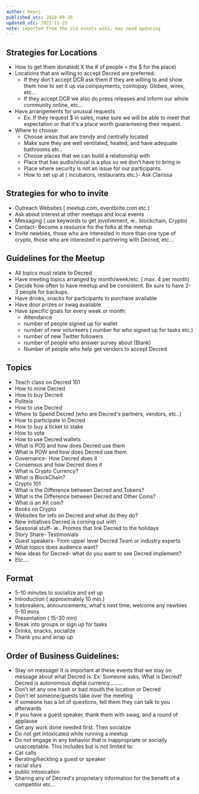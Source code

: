 ```yaml
---
author: heyvj
published_utc: 2018-09-26
updated_utc: 2021-11-25
note: imported from the old events wiki, may need updating
---
```


## Strategies for Locations	
* How to get them donated( X the # of people = the $ for the place)
* Locations that are willing to accept Decred are preferred:
    * If they don't accept DCR ask them if they are willing to and show them how to set it up via coinpayments, cointopay. Globee, wirex, etc...
    * If they accept DCR we also do press releases and inform our whole community online, etc...
* Have arrangements for unusual requests
    * Ex: If they request $ in sales, make sure we will be able to meet that expectation or that it's a place worth guaranteeing their request.
* Where to choose: 
    * Choose areas that are trendy and centrally located
    * Make sure they are well ventilated, heated, and have adequate bathrooms etc..
    * Choose places that we can build a relationship with
    * Place that has audio/visual is a plus so we don't have to bring in
    * Place where security is not an issue for our participants.
    * How to set up at ( incubators, restaurants etc.)- Ask Clarissa


## Strategies for who to invite
* Outreach Websites ( meetup.com, eventbrite.com etc.)
* Ask about interest at other meetups and local events
* Messaging ( use keywords to get involvement, ie.. blockchain, Crypto)
* Contact- Become a resource for the folks at the meetup
* Invite newbies, those who are interested in more than one type of crypto, those who are interested in partnering with Decred, etc...

## Guidelines for the Meetup		
* All topics must relate to Decred
* Have meeting topics arranged by month/week/etc. ( max. 4 per month)
* Decide how often to have meetup and be consistent. Be sure to have 2-3 people for backups.
* Have drinks, snacks for participants to purchase available
* Have door prizes or swag available
* Have specific goals for every week or month:
    * Attendance
    * number of people signed up for wallet
    * number of new volunteers ( number for who signed up for tasks etc.)
    * number of new Twitter followers
    * number of people who answer survey about (Blank)
    * Number of people who help get vendors to accept Decred

## Topics
* Teach class on Decred 101	
* How to mine Decred 
* How to buy Decred
* Politeia
* How to use Decred
* Where to Spend Decred (who are Decred's partners, vendors, etc..)
* How to participate in Decred
* How to buy a ticket to stake
* How to vote
* How to use Decred wallets
* What is POS and how does Decred use them
* What is POW and how does Decred use them
* Governance- How Decred does it
* Consensus and how Decred does it
* What is Crypto Currency?
* What is BlockChain?
* Crypto 101
* What is the Difference between Decred and Tokens?
* What is the Difference between Decred and Other Coins?
* What is an Alt coin?
* Books on Crypto
* Websites for info on Decred and what do they do?
* New initiatives Decred is coming out with
* Seasonal stuff- ie.. Promos that link Decred to the holidays
* Story Share- Testimonials
* Guest speakers- From upper level Decred Team or industry experts
* What topics does audience want?
* New ideas for Decred- what do you want to see Decred implement? 
* Etc....

## Format
* 5-10 minutes to socialize and set up
* Introduction ( approximately 10 min.)
* Icebreakers, announcements, what's next time, welcome any newbies 5-10 mins
* Presentation ( 15-30 min)
* Break into groups or sign up for tasks
* Drinks, snacks, socialize
* Thank you and wrap up

## Order of Business Guidelines:
* Stay on message!  It is important at these events that we stay on message about what Decred is.  Ex:  Someone asks, What is Decred?  Decred is autonomous digital currency.........
* Don’t let any one trash or bad mouth the location or Decred
* Don’t let someone/guests take over the meeting
* If someone has a lot of questions, tell them they can talk to you afterwards
* If you have a guest speaker, thank them with swag, and a round of applause
* Get any work done needed first. Then socialize
* Do not get intoxicated while running a meetup
* Do not engage in any behavior that is inappropriate or socially unacceptable.  This includes but is not limited to:
* Cat calls
* Berating/heckling a guest or speaker
* racial slurs
* public intoxication
* Sharing any of Decred's proprietary information for the benefit of a competitor etc...
